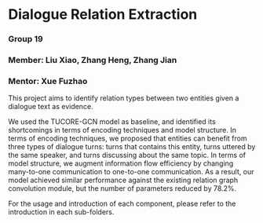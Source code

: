 # Dialogue Relation Extraction
### Group 19
### Member: Liu Xiao, Zhang Heng, Zhang Jian
### Mentor: Xue Fuzhao

This project aims to identify relation types between two entities given a dialogue text as evidence.

We used the TUCORE-GCN model as baseline, and identified its shortcomings in terms of encoding techniques and model structure. 
In terms of encoding techniques, we proposed that entities can benefit from three types of dialogue turns: turns that contains 
this entity, turns uttered by the same speaker, and turns discussing about the same topic. 
In terms of model structure, we augment information flow efficiency by changing many-to-one communication to one-to-one communication. 
As a result, our model achieved similar performance against the existing relation graph convolution module, 
but the number of parameters reduced by 78.2\%.

For the usage and introduction of each component, please refer to the introduction in each sub-folders.
